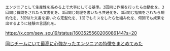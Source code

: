 
```
エンジニアとして生産性を高める上で大事にしてる基準。3回同じ作業を行ったら自動化を、3回同じ質問をされたら文書化を、3回同じ処理を書いたら共通化を、3回同じ指摘をされたら規約化を、3回似た文書を書いたら定型化を、1回でもミスをしたら仕組み化を、何回でも成果を出せるように経験の言語化を。
```
https://x.com/sew_sou19/status/1603525560206086144?s=20

[同じチームにいて最高に心強かったエンジニアの特徴をまとめてみた](https://qiita.com/jofuku/items/6420097fd5ff4c44c24d)

